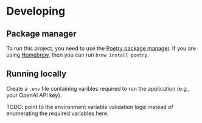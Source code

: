 # Developing

## Package manager

To run this project, you need to use the [Poetry package manager](https://python-poetry.org/docs/). If you are using [Homebrew](https://brew.sh), then you can run `brew install poetry`.

## Running locally

Create a `.env` file containing varibles required to run the application (e.g., your OpenAI API key).

TODO: point to the environment variable validation logic instead of enumerating the required variables here.
